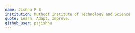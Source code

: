 ```yaml
---
name: Jishnu P S
institution: Muthoot Institute of Technology and Science
quote: Learn, Adapt, Improve.
github_user: psjishnu
---
```

